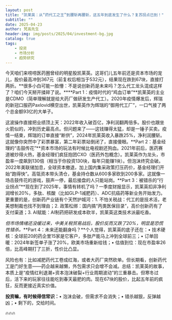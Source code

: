 ```yaml
---
layout: post
title: "凯莱英：从“药代工之王”到腰斩再腰斩，这五年到底发生了什么？复苏拐点已到！"
subtitle: ""
date: 2025-04-23
author: 梵高先生
header-img: img/posts/2025/04/investment-bg.jpg
catalog: true
tags:
    - 投资
    - 市场分析
    - 趋势研究
---
```


今天咱们来唠唠医药圈曾经的明星股凯莱英。这哥们儿五年前还是资本市场的宠儿，股价最高冲到367元（前复权后相当于532元），结果现在跌到67块，直接打两折。**很多小白可能一脸懵：不是说创新药是未来吗？怎么代工龙头混成这样了？咱们今天掰开揉碎了说。****Part 1：疫情时代的“鸡血订单”**凯莱英的主业是CDMO（简单理解就是给大药厂做研发生产代工）。2020年疫情爆发后，辉瑞的新冠口服药Paxlovid横空出世，凯莱英作为辉瑞的“御用代工厂”，一口气接了两个总金额93亿的大单子。

这波操作直接把业绩顶上天：2022年收入破百亿，净利润翻两倍多。股价也跟坐火箭似的，冲到历史最高点。但问题来了——这钱赚得太猛，却是一锤子买卖。疫情一结束，辉瑞的订单直接“断供”，2024年凯莱英收入暴跌25%，净利润腰斩。这就像你突然中了彩票暴富，第二年彩票站倒闭了，直接傻眼。**Part 2：基金经理的“击鼓传花”**资本市场的玩法有时候比电视剧还狗血。2021年前后，医药赛道被炒得火热，基金经理们疯狂抱团CXO（医药外包概念）。凯莱英作为龙头，市盈率一度飙到130倍（相当于你投资130块，每年只能赚1块）。但泡沫终究会破。2022年美联储加息，全球资本撤退，加上国内集采政策打压药价，基金经理们开始“跑得快”。高瓴资本带头清仓，基金持仓数从600多家砍到200多家。这就像一场击鼓传花的游戏，鼓声一停，最后接盘的人只能站岗。**Part 3：被错杀的“行业拐点”**现在到了2025年，事情有转机了吗？一季度财报显示，凯莱英扣非净利润增长20%，多肽、核酸（比如GLP-1减肥药）、ADC抗癌药等新业务开始发力。更重要的是，创新药产业链有个天然护城河：1. 不怕关税战：代工的是技术活，老美想制裁也找不到理由；2. 政策松绑：国内搞“丙类医保目录”，高价创新药有了支付渠道；3. AI赋能：AI制药把研发成本砍半，凯莱英这类技术派最吃香。

_但市场情绪还没缓过来，中美关税贸易战后，股价反而又跌了20%，明显是恐慌性错杀。_**Part 4：未来还能翻身吗？**个人觉得，凯莱英的底子还在：• 技术硬核：全球前20的药企里15家是它客户，多肽产能马上冲到全球前三；• 订单回暖：2024年新签单子涨了20%，欧美市场重新给钱；• 估值到位：现在市盈率26倍，比高峰期打了三折，性价比凸显。

风险也有：比如减肥药代工卷成红海，或者大药厂突然砍单。但长期看，创新药代工是门好生意——药企越来越懒，外包需求只会增不会减。总结：凯莱英的故事，本质上是“疫情红利退潮+资本泡沫破裂+行业周期波动”的三重暴击。但寒冬过后，活下来的玩家往往能吃到春天最肥的肉。现在67块的股价，比起五年前的疯狂，反而更接近真实价值。

**投资嘛，有时候得信常识：**• 泡沫会破，但需求不会消失；• 错杀越狠，反弹越凶；• 剩下的，交给时间。

🔥🔥🔥